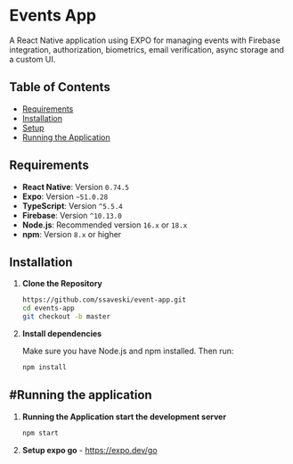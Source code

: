 # Events App

A React Native application using EXPO for managing events with Firebase integration, authorization, biometrics, email verification, async storage and a custom UI.

## Table of Contents

- [Requirements](#requirements)
- [Installation](#installation)
- [Setup](#setup)
- [Running the Application](#running-the-application)

## Requirements

- **React Native**: Version `0.74.5`
- **Expo**: Version `~51.0.28`
- **TypeScript**: Version `^5.5.4`
- **Firebase**: Version `^10.13.0`
- **Node.js**: Recommended version `16.x` or `18.x`
- **npm**: Version `8.x` or higher

## Installation

1. **Clone the Repository**

   ```bash
   https://github.com/ssaveski/event-app.git
   cd events-app
   git checkout -b master

2. **Install dependencies**

   Make sure you have Node.js and npm installed. Then run:
   ```bash
   npm install

## #Running the application

1. **Running the Application start the development server**
   ```bash
   npm start
   
2. **Setup expo go** - https://expo.dev/go

